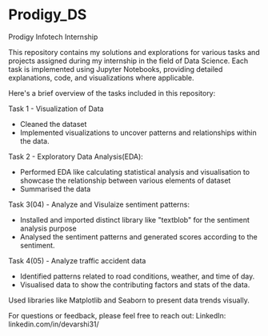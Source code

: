 # Prodigy_DS
Prodigy Infotech Internship

This repository contains my solutions and explorations for various tasks and projects assigned during my internship in the field of Data Science. Each task is implemented using Jupyter Notebooks, providing detailed explanations, code, and visualizations where applicable.

Here's a brief overview of the tasks included in this repository:

Task 1 - Visualization of Data
- Cleaned the dataset
- Implemented visualizations to uncover patterns and relationships within the data.

Task 2 - Exploratory Data Analysis(EDA):
- Performed EDA like calculating statistical analysis and visualisation to showcase the relationship between various elements of dataset
- Summarised the data
  
Task 3(04) - Analyze and Visulaize sentiment patterns:
- Installed and imported distinct library like "textblob" for the sentiment analysis purpose
- Analysed the sentiment patterns and generated scores according to the sentiment.

Task 4(05) - Analyze traffic accident data
- Identified patterns related to road conditions, weather, and time of day.
- Visualised data to show the contributing factors and stats of the data.
  
Used libraries like Matplotlib and Seaborn to present data trends visually.


For questions or feedback, please feel free to reach out:
LinkedIn: linkedin.com/in/devarshi31/


